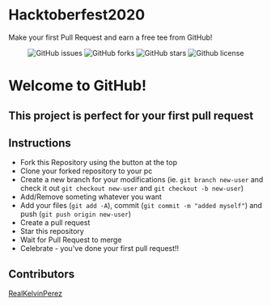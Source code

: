 # Hacktoberfest2020

Make your first Pull Request and earn a free tee from GitHub!

<p align="center">
   <img alt="GitHub issues" src="https://img.shields.io/github/issues/kizule/hacktoberfest-2020"></a>
   <img alt="GitHub forks" src="https://img.shields.io/github/forks/kizule/hacktoberfest-2020"></a>
   <img alt="GitHub stars" src="https://img.shields.io/github/stars/kizule/hacktoberfest-2020"></a>
   <img alt="Github license" src="https://img.shields.io/github/license/Okizule/hacktoberfest-2020"></a>
</p>

# Welcome to GitHub!

## This project is perfect for your first pull request

## Instructions

- Fork this Repository using the button at the top
- Clone your forked repository to your pc
- Create a new branch for your modifications (ie. `git branch new-user` and check it out `git checkout new-user` and `git checkout -b new-user`)
- Add/Remove someting whatever you want
- Add your files (`git add -A`), commit (`git commit -m "added myself"`) and push (`git push origin new-user`)
- Create a pull request
- Star this repository
- Wait for Pull Request to merge
- Celebrate - you've done your first pull request!!

## Contributors

[RealKelvinPerez](https://github.com/realkelvinperez)
